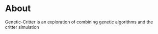 # About

Genetic-Critter is an exploration of combining genetic algorithms and the critter simulation
